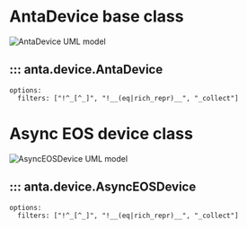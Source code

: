 <!--
  ~ Copyright (c) 2023-2024 Arista Networks, Inc.
  ~ Use of this source code is governed by the Apache License 2.0
  ~ that can be found in the LICENSE file.
  -->

# AntaDevice base class

![AntaDevice UML model](../imgs/uml/anta.device.AntaDevice.jpeg)

## ::: anta.device.AntaDevice

    options:
      filters: ["!^_[^_]", "!__(eq|rich_repr)__", "_collect"]

# Async EOS device class

![AsyncEOSDevice UML model](../imgs/uml/anta.device.AsyncEOSDevice.jpeg)

<!-- _collect must be last to be kept -->

## ::: anta.device.AsyncEOSDevice

    options:
      filters: ["!^_[^_]", "!__(eq|rich_repr)__", "_collect"]
